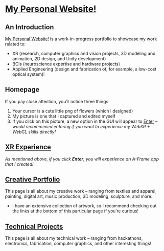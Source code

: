 # [My Personal Website!](https://aneall.github.io)

## An Introduction
[My Personal Website!](https://aneall.github.io) is a work-in-progress portfolio to showcase my work related to:
- XR (research, computer graphics and vision projects, 3D modeling and animation, 2D design, and Unity development)
- BCIs (neuroscience expertise and hardware projects)
- Applied Engineering (design and fabrication of, for example, a low-cost optical system)! 

## Homepage
If you pay close attention, you'll notice three things:
1. Your cursor is a cute little png of flowers (which I designed)
2. My picture is one that I captured and edited myself
3. If you click on this picture, a new option in the GUI will appear to [Enter](https://ashleyinvr.glitch.me) – *would recommened entering if you want to experience my WebXR + WebGL skills directly!*

## [XR Experience](https://ashleyinvr.glitch.me)
_As mentioned above, if you click **Enter**, you will experience an A-Frame app that I created!_

## [Creative Portfolio](https://aneall.github.io/portfolio.html)
This page is all about my creative work – ranging from textiles and apparel, painting, digital art, music production, 3D modeling, sculpture, and more.
- I have an extensive collection of artwork, so I recommend checking out the links at the bottom of this particular page if you're curious!

## [Technical Projects](https://aneall.github.io/projects.html)
This page is all about my technical work – ranging from hackathons, electronics, fabrication, computer graphics, and other interesting things!
